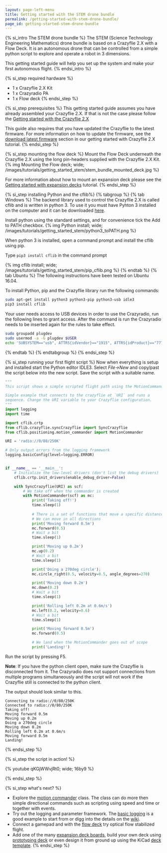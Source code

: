 ```yaml
---
layout: page-left-menu
title: Getting started with the STEM drone bundle
permalink: /getting-started-with-stem-drone-bundle/
page_id: getting-started-stem-drone-bundle
---
```


{% si_intro The STEM drone bundle %}
The STEM (Science Technology Engineering Mathematics) drone bundle is based on a
Crazyflie 2.X with a Flow Deck. It is an autonomous drone that can be controlled
from a simple python script to explore and operate a robot in 3 dimensions.

This getting started guide will help you set up the system and make your first
autonomous flight.
{% endsi_intro %}

{% si_step required hardware %}
* 1 x Crazyflie 2.X Kit
* 1 x Crazyradio PA
* 1 x Flow deck
{% endsi_step %}

{% si_step prerequisites %}
This getting started guide assumes you have already assembled your Crazyflie 2.X. If that is not the case please follow the [Getting started with the Crazyflie 2.X](/getting-started-with-the-crazyflie-2-0/)

This guide also requires that you have updated the Crazyflie to the latest firmware. For more information on how to update the firmware, see the [download latest firmware](/getting-started-with-the-crazyflie-2-0/#latest-fw) section in our getting started with Crazyflie 2.X tutorial.
{% endsi_step %}

{% si_step  mounting the flow deck %}
Mount the Flow Deck underneath the Crazyflie 2.X using the long pin-headers supplied with the Crazyflie 2.X Kit.
{% img Mounting the Flow deck; wide; /images/tutorials/getting_started_stem/stem_bundle_mounted_deck.jpg %}

For more information about how to mount an expansion deck please see the [Getting started with expansion decks](/getting-started-with-expansion-decks/) tutorial.
{% endsi_step %}

{% si_step installing Python and the cflib%}
{% tabgroup %}
{% tab Windows %}
The backend library used to control the Crazyflie 2.X is called cflib and is written
in python 3. To use it you must have Pyhton 3 installed on the computer and it can
be downloaded [here](http://www.python.org).

Install python using the standard settings, and for convenience tick the Add to PATH checkbox.
{% img Python install; wide; /images/tutorials/getting_started_stem/python3_toPATH.png %}

When python 3 is installed, open a command prompt and install the cflib using pip.

Type ```pip3 install cflib``` in the command prompt

{% img cflib install; wide; /images/tutorials/getting_started_stem/pip_cflib.png %}
{% endtab %}
{% tab Ubuntu %}
The following instructions have been tested on Ubuntu 16.04.

To install Python, pip and the Crazyflie library run the following commands:

``` bash
sudo apt-get install python3 python3-pip python3-usb idle3
pip3 install cflib
```

Your user needs access to USB devices in order to use the Crazyradio, run the
following lines to grant access. After the command is run the Crazyradio needs
to be inserted again for the rules to take effect.

``` bash
sudo groupadd plugdev
sudo usermod -a -G plugdev $USER
echo 'SUBSYSTEM=="usb", ATTRS{idVendor}=="1915", ATTRS{idProduct}=="7777", MODE="0664", GROUP="plugdev"' | sudo tee /etc/udev/rules.d/99-crazyradio.rules
```

{% endtab %}
{% endtabgroup %}
{% endsi_step %}

{% si_step  running your first flight script %}
Now when everything is setup and installed start the Python editor IDLE3.
Select *File->New* and copy/past the script below into the new script. Save
the script with a suitable name.

``` python
"""
This script shows a simple scripted flight path using the MotionCommander class.

Simple example that connects to the crazyflie at `URI` and runs a
sequence. Change the URI variable to your Crazyflie configuration.
"""
import logging
import time

import cflib.crtp
from cflib.crazyflie.syncCrazyflie import SyncCrazyflie
from cflib.positioning.motion_commander import MotionCommander

URI = 'radio://0/80/250K'

# Only output errors from the logging framework
logging.basicConfig(level=logging.ERROR)


if __name__ == '__main__':
    # Initialize the low-level drivers (don't list the debug drivers)
    cflib.crtp.init_drivers(enable_debug_driver=False)

    with SyncCrazyflie(URI) as scf:
        # We take off when the commander is created
        with MotionCommander(scf) as mc:
            print('Taking off!')
            time.sleep(1)
            
            # There is a set of functions that move a specific distance
            # We can move in all directions
            print('Moving forward 0.5m')
            mc.forward(0.5)
            # Wait a bit
            time.sleep(1)

            print('Moving up 0.2m')
            mc.up(0.2)
            # Wait a bit
            time.sleep(1)

            print('Doing a 270deg circle');
            mc.circle_right(0.5, velocity=0.5, angle_degrees=270)

            print('Moving down 0.2m')
            mc.down(0.2)
            # Wait a bit
            time.sleep(1)

            print('Rolling left 0.2m at 0.6m/s')
            mc.left(0.2, velocity=0.6)
            # Wait a bit
            time.sleep(1)

            print('Moving forward 0.5m')
            mc.forward(0.5)

            # We land when the MotionCommander goes out of scope
            print('Landing!')
```

Run the script by pressing F5. 

**Note**: If you have the python client open, make sure the Crazyflie is disconnected from it. 
The Crazyradio does not support connections from multiple programs simultaneously and 
the script will not work if the Crazyflie still is connected to the python client. 

The output should look similar to this.

```
Connecting to radio://0/80/250K
Connected to radio://0/80/250K
Taking off!
Moving forward 0.5m
Moving up 0.2m
Doing a 270deg circle
Moving down 0.2m
Rolling left 0.2m at 0.6m/s
Moving forward 0.5m
Landing!
```

{% endsi_step %}

{% si_step the script in action! %}

{% youtube qKGjWWvjRt0; wide; 16by9 %}

{% endsi_step %}

{% si_step what's next? %}
* Explore the [motion commander](https://github.com/bitcraze/crazyflie-lib-python/blob/master/cflib/positioning/motion_commander.py) class. The class can do more then simple directional commands such as scripting using speed and time or together with events.
* Try out the logging and parameter framework. The [basic logging](https://github.com/bitcraze/crazyflie-lib-python/blob/master/examples/basiclogSync.py) is a good example to start from or digg into the details on the [wiki](https://wiki.bitcraze.io/doc:crazyflie:dev:arch:logparam).
* Connect a gamepad and with the [flow deck](/getting-started-with-flow-deck/) try optical flow stabilized flight.
* Add one of the many [expansion deck boards](https://store.bitcraze.io/collections/decks), build your own deck using [prototyping deck](/prototyping-deck/) or even design it from ground up using the KiCad [deck template](https://github.com/bitcraze/crazyflie2-exp-template-electronics).
{% endsi_step %}


